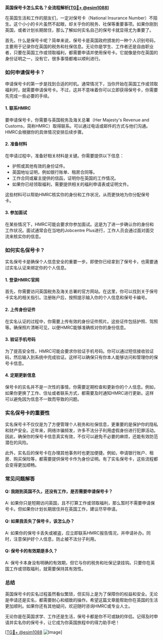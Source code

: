 **英国保号卡怎么实名？全流程解析[[TG💪+ @esim1088](https://t.me/s/esim1088)]**

在英国生活和工作的朋友们，一定对保号卡（National Insurance Number）不陌生。这个小小的卡片虽然不起眼，却关乎你的税务、社保等重要事项。如果你刚到英国，或者计划长期居住，那么了解如何实名自己的保号卡就显得尤为重要了。

首先，什么是保号卡呢？简单来说，保号卡是英国政府颁发的一种个人识别号码，主要用于记录你在英国的税务和社保信息。无论你是学生、工作者还是自由职业者，只要在英国工作或领取福利，都需要申请并使用保号卡。它就像是你在英国的身份证明之一，没有它，很多事情都难以顺利进行。

### 如何申请保号卡？

申请保号卡的第一步是找到合适的时机。通常情况下，当你开始在英国工作或领取福利时，就需要申请保号卡。不过，这并不意味着你可以立即获得保号卡，你需要先完成一些必要的手续。

#### 1. **联系HMRC**
要申请保号卡，你需要与英国税务及海关总署（Her Majesty's Revenue and Customs，简称HMRC）取得联系。可以通过电话或邮件的方式与他们沟通。HMRC会根据你的具体情况安排后续步骤。

#### 2. **准备材料**
在申请过程中，准备好相关材料是关键。你需要提供以下信息：
- 护照或其他有效的身份证件。
- 英国地址证明，例如银行账单、租房合同等。
- 工作合同或雇主提供的信函，证明你在英国的工作情况。
- 如果你已经领取福利，需要提供相关的福利申请表或证明文件。

这些材料可以帮助HMRC核实你的身份和工作状况，从而更快地为你分配保号卡。

#### 3. **参加面试**
在某些情况下，HMRC可能会要求你参加面试。这是为了进一步确认你的身份和工作状况。面试通常会在当地的Jobcentre Plus进行，工作人员会通过面对面交流来核实你的信息。

### 如何实名保号卡？

实名保号卡是确保个人信息安全的重要一步。即使你已经拿到了保号卡，也需要通过实名认证来绑定你的个人信息。

#### 1. **登录HMRC官网**
首先，你需要访问英国税务及海关总署的官方网站。在这里，你可以找到关于保号卡实名的相关指引。注册账户后，按照提示输入你的个人信息和保号卡编号。

#### 2. **上传身份证件**
在实名认证的过程中，你需要上传有效的身份证件照片。这些证件包括护照、驾照等。确保照片清晰可见，以便HMRC能够准确核对你的身份信息。

#### 3. **验证手机号码**
为了提高安全性，HMRC可能会要求你验证手机号码。你可以通过短信接收验证码，然后输入到系统中完成验证。这样可以确保只有你本人能够访问和管理你的保号卡信息。

#### 4. **定期更新信息**
保号卡的实名并不是一次性的事情，你需要定期检查和更新你的个人信息。例如，如果你更换了工作、住址或者联系方式，都需要及时通知HMRC进行更新。这样可以避免因为信息不一致而导致的问题。

### 实名保号卡的重要性

实名保号卡不仅仅是为了方便管理个人税务和社保信息，更重要的是保护你的隐私和财产安全。近年来，网络诈骗频发，许多不法分子利用虚假身份进行犯罪活动。因此，确保你的保号卡信息真实有效，不仅可以避免不必要的麻烦，还能有效防范潜在的风险。

此外，实名后的保号卡在办理其他事务时也更加便捷。例如，申请银行账户、租房、购买保险等，都需要提供保号卡作为身份证明。有了实名保号卡，这些流程都会变得更加顺畅。

### 常见问题解答

#### Q: 我刚到英国不久，还没有工作，是否需要申请保号卡？
A: 如果你只是短期访问英国，且不打算工作或领取福利，那么暂时不需要申请保号卡。但如果你计划长期居住并在英国工作，建议尽早申请。

#### Q: 如果我丢失了保号卡，该怎么办？
A: 如果你的保号卡丢失或被盗，应立即联系HMRC报告情况，并申请补办。同时，注意保护好个人信息，防止被不法分子利用。

#### Q: 保号卡的有效期是多久？
A: 保号卡本身没有明确的有效期，但它与你的税务和社保记录挂钩。只要你在英国工作或领取福利，就需要保持其有效性。

### 总结

英国保号卡的实名过程虽然看似繁琐，但实际上是为了保障你的权益和安全。无论是申请还是实名，都需要耐心和细致的操作。希望这篇文章能帮助你在英国的生活更加顺利。如果你还有其他疑问，欢迎随时咨询HMRC或专业人士。

无论你是在英国求学、工作还是生活，保号卡都是你不可或缺的伴侣。记得及时申请并实名你的保号卡，让它成为你英国旅程中的得力助手吧！

[[TG💪+ @esim1088](https://t.me/s/esim1088) ![Image](https://i.postimg.cc/4NQfJmqS/Snipaste-2025-05-13-00-14-12.png)]